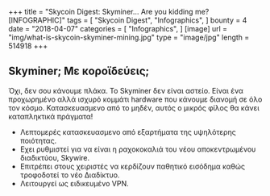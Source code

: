 +++
title = "Skycoin Digest: Skyminer… Are you kidding me? [INFOGRAPHIC]"
tags = [
    "Skycoin Digest",
    "Infographics",
]
bounty = 4
date = "2018-04-07"
categories = [
    "Infographics",
]
[image]
    url = "img/what-is-skycoin-skyminer-mining.jpg"
    type = "image/jpg"
    length = 514918
+++

## Skyminer; Με κοροϊδεύεις;

Όχι, δεν σου κάνουμε πλάκα. Το Skyminer δεν είναι αστείο. Είναι ένα προχωρημένο αλλά ισχυρό κομμάτι hardware που κάνουμε διανομή σε όλο τον κόσμο. Κατασκευασμενο από το μηδέν, αυτός ο μικρός φίλος θα κάνει καταπληκτικά πράγματα!

* Λεπτομερές κατασκευασμενο από εξαρτήματα της υψηλότερης ποιότητας.
* Εχει ρυθμιστεί για να είναι η ραχοκοκαλιά του νέου αποκεντρωμένου διαδικτύου, Skywire.
* Επιτρέπει στους χειριστές να κερδίζουν παθητικό εισόδημα καθώς τροφοδοτεί το νέο Διαδίκτυο.
* Λειτουργεί ως ειδικευμένο VPN.
